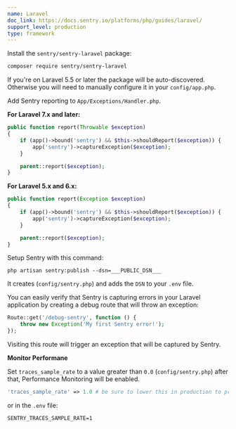 ```yaml
---
name: Laravel
doc_link: https://docs.sentry.io/platforms/php/guides/laravel/
support_level: production
type: framework
---
```


Install the `sentry/sentry-laravel` package:

```bash
composer require sentry/sentry-laravel
```

If you're on Laravel 5.5 or later the package will be auto-discovered. Otherwise you will need to manually configure it in your `config/app.php`.

Add Sentry reporting to `App/Exceptions/Handler.php`.

**For Laravel 7.x and later:**

```php
public function report(Throwable $exception)
{
    if (app()->bound('sentry') && $this->shouldReport($exception)) {
        app('sentry')->captureException($exception);
    }

    parent::report($exception);
}
```

**For Laravel 5.x and 6.x:**

```php
public function report(Exception $exception)
{
    if (app()->bound('sentry') && $this->shouldReport($exception)) {
        app('sentry')->captureException($exception);
    }

    parent::report($exception);
}
```

Setup Sentry with this command:

```shell
php artisan sentry:publish --dsn=___PUBLIC_DSN___
```

It creates (`config/sentry.php`) and adds the `DSN` to your `.env` file.

You can easily verify that Sentry is capturing errors in your Laravel application by creating a debug route that will throw an exception:

```php
Route::get('/debug-sentry', function () {
    throw new Exception('My first Sentry error!');
});
```

Visiting this route will trigger an exception that will be captured by Sentry.

**Monitor Performane**

Set `traces_sample_rate` to a value greater than `0.0` (`config/sentry.php`) after that, Performance Monitoring will be enabled.

```php
'traces_sample_rate' => 1.0 # be sure to lower this in production to prevent quota issues
```

or in the `.env` file:

```shell
SENTRY_TRACES_SAMPLE_RATE=1
```
